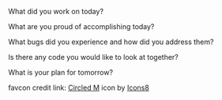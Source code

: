 What did you work on today? 

What are you proud of accomplishing today?

What bugs did you experience and how did you address them? 

Is there any code you would like to look at together? 

What is your plan for tomorrow?

favcon credit link: <a target="_blank" href="https://icons8.com/icon/66745/circled-m">Circled M</a> icon by <a target="_blank" href="https://icons8.com">Icons8</a>